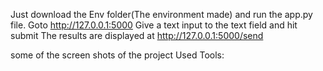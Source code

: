 Just download the Env folder(The environment made) and run the app.py file. 
Goto http://127.0.0.1:5000
Give a text input to the text field and hit submit
The results are displayed at http://127.0.0.1:5000/send

some of the screen shots of the project
Used Tools:
